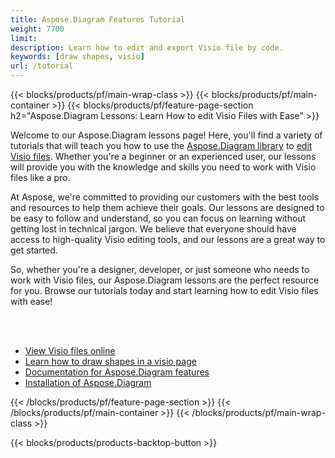 ```yaml
---
title: Aspose.Diagram Features Tutorial
weight: 7700
limit: 
description: Learn how to edit and export Visio file by code.
keywords: [draw shapes, visio]
url: /tutorial
---
```


{{< blocks/products/pf/main-wrap-class >}}
{{< blocks/products/pf/main-container >}}
{{< blocks/products/pf/feature-page-section h2="Aspose.Diagram Lessons: Learn How to edit Visio Files with Ease" >}}

<p>
Welcome to our Aspose.Diagram lessons page! Here, you'll find a variety of tutorials that will teach you how to use the <a href="https://www.nuget.org/packages/Aspose.Diagram">Aspose.Diagram library</a> to <a href="https://products.aspose.app/diagram/editor/">edit Visio files</a>.  Whether you're a beginner or an experienced user, our lessons will provide you with the knowledge and skills you need to work with Visio files like a pro.</p>
<!-- <p>
Our lessons cover a wide range of topics, including creating shapes, adding connectors, applying styles and formatting, manipulating layers, and other ways to edit Visio files. With our step-by-step guides and practical examples, you'll be able to quickly master the techniques and start using them in your projects.</p> -->
<p>
At Aspose, we're committed to providing our customers with the best tools and resources to help them achieve their goals. Our lessons are designed to be easy to follow and understand, so you can focus on learning without getting lost in technical jargon. We believe that everyone should have access to high-quality Visio editing tools, and our lessons are a great way to get started.</p>
<p>
So, whether you're a designer, developer, or just someone who needs to work with Visio files, our Aspose.Diagram lessons are the perfect resource for you. Browse our tutorials today and start learning how to edit Visio files with ease!</p>

<br />
<br />

<div class="code-sample">
    <ul class="link-list">
        <li class="link-item"><a href="https://products.aspose.app/diagram/viewer/">View Visio files online</a></li>
        <li class="link-item"><a href="draw-shape-in-visio">Learn how to draw shapes in a visio page</a></li>
        <li class="link-item"><a href="https://docs.aspose.com/diagram/net/">Documentation for Aspose.Diagram features</a></li>
        <li class="link-item"><a href="https://docs.aspose.com/diagram/net/installation/">Installation of Aspose.Diagram</a></li>
    </ul>
</div>



{{< /blocks/products/pf/feature-page-section >}}
{{< /blocks/products/pf/main-container >}}
{{< /blocks/products/pf/main-wrap-class >}}

{{< blocks/products/products-backtop-button >}}
